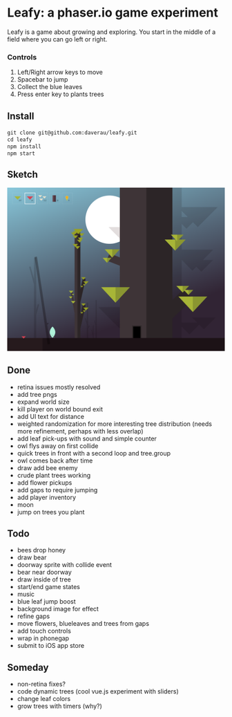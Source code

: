 # Leafy: a phaser.io game experiment

Leafy is a game about growing and exploring. You start in the middle of a field where you can go left or right.

### Controls
1. Left/Right arrow keys to move
2. Spacebar to jump
3. Collect the blue leaves
4. Press enter key to plants trees

## Install
```
git clone git@github.com:daverau/leafy.git
cd leafy
npm install
npm start
```

## Sketch
<img src="https://raw.githubusercontent.com/daverau/leafy/master/sketches/night.png">

## Done
- retina issues mostly resolved
- add tree pngs
- expand world size
- kill player on world bound exit
- add UI text for distance
- weighted randomization for more interesting tree distribution (needs more refinement, perhaps with less overlap)
- add leaf pick-ups with sound and simple counter
- owl flys away on first collide
- quick trees in front with a second loop and tree.group
- owl comes back after time
- draw add bee enemy
- crude plant trees working
- add flower pickups
- add gaps to require jumping
- add player inventory
- moon
- jump on trees you plant

## Todo
- bees drop honey
- draw bear
- doorway sprite with collide event
- bear near doorway
- draw inside of tree
- start/end game states
- music
- blue leaf jump boost
- background image for effect
- refine gaps
- move flowers, blueleaves and trees from gaps
- add touch controls
- wrap in phonegap
- submit to iOS app store

## Someday
- non-retina fixes?
- code dynamic trees (cool vue.js experiment with sliders)
- change leaf colors
- grow trees with timers (why?)